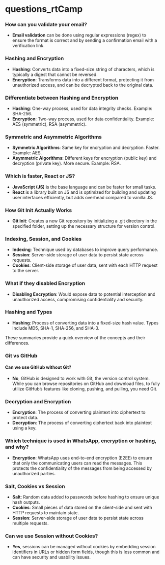 # questions_rtCamp
### How can you validate your email?
- **Email validation** can be done using regular expressions (regex) to ensure the format is correct and by sending a confirmation email with a verification link.

### Hashing and Encryption
- **Hashing**: Converts data into a fixed-size string of characters, which is typically a digest that cannot be reversed.
- **Encryption**: Transforms data into a different format, protecting it from unauthorized access, and can be decrypted back to the original data.

### Differentiate between Hashing and Encryption
- **Hashing**: One-way process, used for data integrity checks. Example: SHA-256.
- **Encryption**: Two-way process, used for data confidentiality. Example: AES (symmetric), RSA (asymmetric).

### Symmetric and Asymmetric Algorithms
- **Symmetric Algorithms**: Same key for encryption and decryption. Faster. Example: AES.
- **Asymmetric Algorithms**: Different keys for encryption (public key) and decryption (private key). More secure. Example: RSA.

### Which is faster, React or JS?
- **JavaScript (JS)** is the base language and can be faster for small tasks.
- **React** is a library built on JS and is optimized for building and updating user interfaces efficiently, but adds overhead compared to vanilla JS.

### How Git Init Actually Works
- **Git Init**: Creates a new Git repository by initializing a .git directory in the specified folder, setting up the necessary structure for version control.

### Indexing, Session, and Cookies
- **Indexing**: Technique used by databases to improve query performance.
- **Session**: Server-side storage of user data to persist state across requests.
- **Cookies**: Client-side storage of user data, sent with each HTTP request to the server.

### What if they disabled Encryption
- **Disabling Encryption**: Would expose data to potential interception and unauthorized access, compromising confidentiality and security.

### Hashing and Types
- **Hashing**: Process of converting data into a fixed-size hash value. Types include MD5, SHA-1, SHA-256, and SHA-3.

These summaries provide a quick overview of the concepts and their differences.



### Git vs GitHub
#### Can we use GitHub without Git?
- **No**, GitHub is designed to work with Git, the version control system. While you can browse repositories on GitHub and download files, to fully utilize GitHub’s features like cloning, pushing, and pulling, you need Git.

### Decryption and Encryption
- **Encryption**: The process of converting plaintext into ciphertext to protect data.
- **Decryption**: The process of converting ciphertext back into plaintext using a key.

### Which technique is used in WhatsApp, encryption or hashing, and why?
- **Encryption**: WhatsApp uses end-to-end encryption (E2EE) to ensure that only the communicating users can read the messages. This protects the confidentiality of the messages from being accessed by unauthorized parties.

### Salt, Cookies vs Session
- **Salt**: Random data added to passwords before hashing to ensure unique hash outputs.
- **Cookies**: Small pieces of data stored on the client-side and sent with HTTP requests to maintain state.
- **Session**: Server-side storage of user data to persist state across multiple requests.

### Can we use Session without Cookies?
- **Yes**, sessions can be managed without cookies by embedding session identifiers in URLs or hidden form fields, though this is less common and can have security and usability issues.
